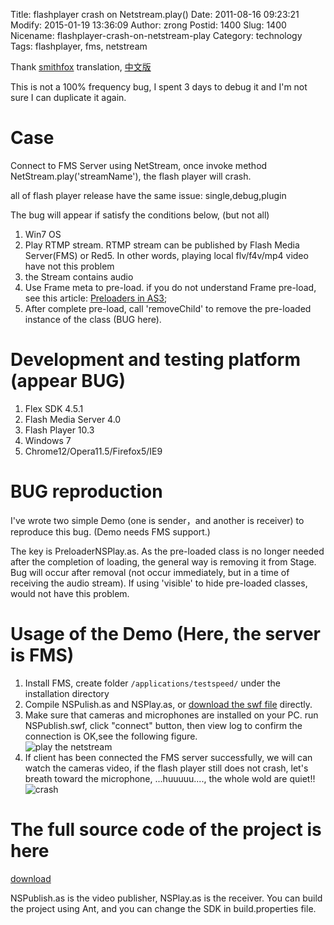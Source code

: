 Title: flashplayer crash on Netstream.play()
Date: 2011-08-16 09:23:21
Modify: 2015-01-19 13:36:09
Author: zrong
Postid: 1400
Slug: 1400
Nicename: flashplayer-crash-on-netstream-play
Category: technology
Tags: flashplayer, fms, netstream

Thank [smithfox](http://smithfox.com/) translation, [中文版](http://zengrong.net/post/1390.htm "FlashPlayer在执行NetStream.play的时候崩溃的解决办法")

This is not a 100% frequency bug, I spent 3 days to debug it and I'm not sure I can duplicate it again.

# Case

Connect to FMS Server using NetStream, once invoke method NetStream.play('streamName'), the flash player will crash.

all of flash player release have the same issue: single,debug,plugin

The bug will appear if satisfy the conditions below, (but not all)

1.  Win7 OS
2.  Play RTMP stream. RTMP stream can be published by Flash Media Server(FMS) or Red5. In other words, playing local flv/f4v/mp4 video have not this problem
3.  the Stream contains audio
4.  Use Frame meta to pre-load. if you do not understand Frame pre-load, see this article: [Preloaders in AS3](http://www.bit-101.com/blog/?p=946);
5.  After complete pre-load, call 'removeChild' to remove the pre-loaded instance of the class (BUG here).

# Development and testing platform (appear BUG)

1.  Flex SDK 4.5.1
2.  Flash Media Server 4.0
3.  Flash Player 10.3
4.  Windows 7
5.  Chrome12/Opera11.5/Firefox5/IE9

<!--more-->

# BUG reproduction

I've wrote two simple Demo (one is sender，and another is receiver) to reproduce this bug. (Demo needs FMS support.)

The key is PreloaderNSPlay.as. As the pre-loaded class is no longer needed after the completion of loading, the general way is removing it from Stage. Bug will occur after removal (not occur immediately, but in a time of receiving the audio stream). If using 'visible' to hide pre-loaded classes, would not have this problem.

# Usage of the Demo (Here, the server is FMS)

1.  Install FMS, create folder `/applications/testspeed/` under the installation directory
2.  Compile NSPulish.as and NSPlay.as, or [download the swf file][1] directly.
3.  Make sure that cameras and microphones are installed on your PC. run NSPublish.swf, click "connect" button, then view log to confirm the connection is OK,see the following figure.  
	![play the netstream](/wp-content/uploads/2011/07/nspub.png)
4.  If client has been connected the FMS server successfully, we will can watch the cameras video, if the flash player still does not crash, let's breath toward the microphone, ...huuuuu...., the whole wold are quiet!!  
    ![crash](/wp-content/uploads/2011/07/nsplay.png)

# The full source code of the project is here

[download][2]

NSPublish.as is the video publisher, NSPlay.as is the receiver. You can build the project using Ant, and you can change the SDK in build.properties file.

[1]: https://github.com/zrong/blog/tree/master/media/2011/07/flashplayer_crash_on_netstream_play/bin
[2]: https://github.com/zrong/blog/tree/master/media/2011/07/flashplayer_crash_on_netstream_play
